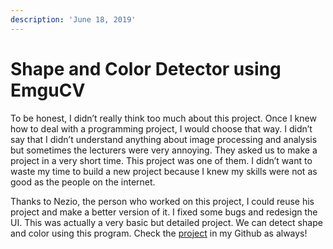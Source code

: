 ```yaml
---
description: 'June 18, 2019'
---
```


# Shape and Color Detector using EmguCV

To be honest, I didn’t really think too much about this project. Once I knew how to deal with a programming project, I would choose that way. I didn’t say that I didn’t understand anything about image processing and analysis but sometimes the lecturers were very annoying. They asked us to make a project in a very short time. This project was one of them. I didn’t want to waste my time to build a new project because I knew my skills were not as good as the people on the internet.

Thanks to Nezio, the person who worked on this project, I could reuse his project and make a better version of it. I fixed some bugs and redesign the UI. This was actually a very basic but detailed project. We can detect shape and color using this program. Check the [project](https://github.com/realicejoanne/pacd-project/) in my Github as always!

